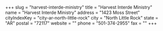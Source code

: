 +++
slug = "harvest-interde-ministry"
title = "Harvest Interde Ministry"
name = "Harvest Interde Ministry"
address = "1423 Moss Street"
cityIndexKey = "city-ar-north-little-rock"
city = "North Little Rock"
state = "AR"
postal = "72117"
website = ""
phone = "501-374-2955"
fax = ""
+++
